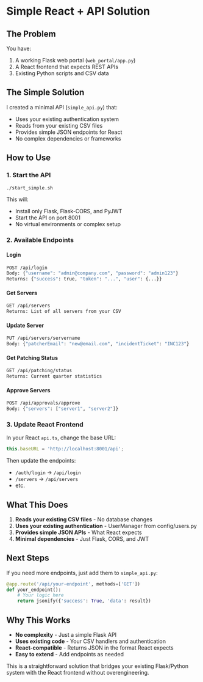 # Simple React + API Solution

## The Problem
You have:
1. A working Flask web portal (`web_portal/app.py`)
2. A React frontend that expects REST APIs
3. Existing Python scripts and CSV data

## The Simple Solution
I created a minimal API (`simple_api.py`) that:
- Uses your existing authentication system
- Reads from your existing CSV files
- Provides simple JSON endpoints for React
- No complex dependencies or frameworks

## How to Use

### 1. Start the API
```bash
./start_simple.sh
```

This will:
- Install only Flask, Flask-CORS, and PyJWT
- Start the API on port 8001
- No virtual environments or complex setup

### 2. Available Endpoints

#### Login
```bash
POST /api/login
Body: {"username": "admin@company.com", "password": "admin123"}
Returns: {"success": true, "token": "...", "user": {...}}
```

#### Get Servers
```bash
GET /api/servers
Returns: List of all servers from your CSV
```

#### Update Server
```bash
PUT /api/servers/servername
Body: {"patcherEmail": "new@email.com", "incidentTicket": "INC123"}
```

#### Get Patching Status
```bash
GET /api/patching/status
Returns: Current quarter statistics
```

#### Approve Servers
```bash
POST /api/approvals/approve
Body: {"servers": ["server1", "server2"]}
```

### 3. Update React Frontend

In your React `api.ts`, change the base URL:
```javascript
this.baseURL = 'http://localhost:8001/api';
```

Then update the endpoints:
- `/auth/login` → `/api/login`
- `/servers` → `/api/servers`
- etc.

## What This Does

1. **Reads your existing CSV files** - No database changes
2. **Uses your existing authentication** - UserManager from config/users.py
3. **Provides simple JSON APIs** - What React expects
4. **Minimal dependencies** - Just Flask, CORS, and JWT

## Next Steps

If you need more endpoints, just add them to `simple_api.py`:

```python
@app.route('/api/your-endpoint', methods=['GET'])
def your_endpoint():
    # Your logic here
    return jsonify({'success': True, 'data': result})
```

## Why This Works

- **No complexity** - Just a simple Flask API
- **Uses existing code** - Your CSV handlers and authentication
- **React-compatible** - Returns JSON in the format React expects
- **Easy to extend** - Add endpoints as needed

This is a straightforward solution that bridges your existing Flask/Python system with the React frontend without overengineering.